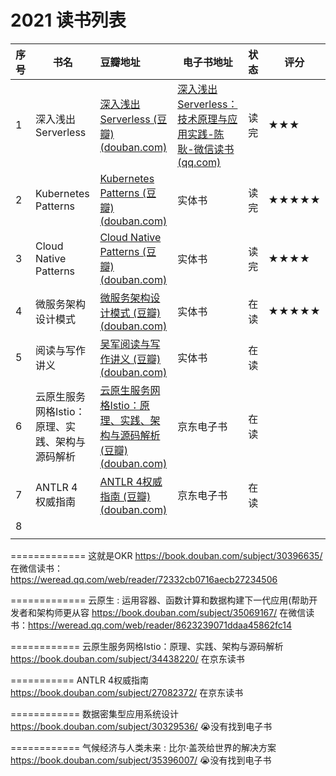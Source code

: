 # 2021 读书列表



| 序号 | 书名                                            | 豆瓣地址                                                     | 电子书地址                                                   | 状态 | 评分  |
| ---- | ----------------------------------------------- | :----------------------------------------------------------- | ------------------------------------------------------------ | ---- | ----- |
| 1    | 深入浅出Serverless                              | [深入浅出Serverless (豆瓣) (douban.com)](https://book.douban.com/subject/30465267/) | [深入浅出Serverless：技术原理与应用实践-陈耿-微信读书 (qq.com)](https://weread.qq.com/web/reader/58332880716a4e645835c83) | 读完 | ★★★   |
| 2    | Kubernetes Patterns                             | [Kubernetes Patterns (豆瓣) (douban.com)](https://book.douban.com/subject/33393680/) | 实体书                                                       | 读完 | ★★★★★ |
| 3    | Cloud Native Patterns                           | [Cloud Native Patterns (豆瓣) (douban.com)](https://book.douban.com/subject/27102731/) | 实体书                                                       | 读完 | ★★★★  |
| 4    | 微服务架构设计模式                              | [微服务架构设计模式 (豆瓣) (douban.com)](https://book.douban.com/subject/33425123/) | 实体书                                                       | 在读 | ★★★★★ |
| 5    | 阅读与写作讲义                                  | [吴军阅读与写作讲义 (豆瓣) (douban.com)](https://book.douban.com/subject/35426741/) | 实体书                                                       | 在读 |       |
| 6    | 云原生服务网格Istio：原理、实践、架构与源码解析 | [云原生服务网格Istio：原理、实践、架构与源码解析 (豆瓣) (douban.com)](https://book.douban.com/subject/34438220/) | 京东电子书                                                   | 在读 |       |
| 7    | ANTLR 4 权威指南                                | [ANTLR 4权威指南 (豆瓣) (douban.com)](https://book.douban.com/subject/27082372/) | 京东电子书                                                   | 在读 |       |
| 8    |                                                 |                                                              |                                                              |      |       |
|      |                                                 |                                                              |                                                              |      |       |











=============
这就是OKR
https://book.douban.com/subject/30396635/
在微信读书：https://weread.qq.com/web/reader/72332cb0716aecb27234506

=============
云原生 : 运用容器、函数计算和数据构建下一代应用(帮助开发者和架构师更从容
https://book.douban.com/subject/35069167/
在微信读书：https://weread.qq.com/web/reader/8623239071ddaa45862fc14

============
云原生服务网格Istio：原理、实践、架构与源码解析
https://book.douban.com/subject/34438220/
在京东读书

===========
ANTLR 4权威指南
https://book.douban.com/subject/27082372/
在京东读书

============
数据密集型应用系统设计
https://book.douban.com/subject/30329536/
😭没有找到电子书

============
气候经济与人类未来 : 比尔·盖茨给世界的解决方案
https://book.douban.com/subject/35396007/
😭没有找到电子书